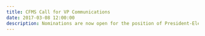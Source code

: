 ```yaml
---
title: CFMS Call for VP Communications
date: 2017-03-08 12:00:00
description: Nominations are now open for the position of President-Elect of the Canadian Federation of Medical Students (CFMS).
---
```

